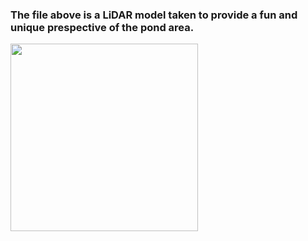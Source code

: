 ### The file above is a LiDAR model taken to provide a fun and unique prespective of the pond area.

<img align="center" height="300" src="https://user-images.githubusercontent.com/71622811/189759188-fbc9ec07-2b50-4cee-b9ca-4d7decf58935.png?raw=true">
